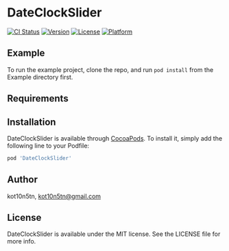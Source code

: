 # DateClockSlider

[![CI Status](https://img.shields.io/travis/kot10n5tn/DateClockSlider.svg?style=flat)](https://travis-ci.org/kot10n5tn/DateClockSlider)
[![Version](https://img.shields.io/cocoapods/v/DateClockSlider.svg?style=flat)](https://cocoapods.org/pods/DateClockSlider)
[![License](https://img.shields.io/cocoapods/l/DateClockSlider.svg?style=flat)](https://cocoapods.org/pods/DateClockSlider)
[![Platform](https://img.shields.io/cocoapods/p/DateClockSlider.svg?style=flat)](https://cocoapods.org/pods/DateClockSlider)

## Example

To run the example project, clone the repo, and run `pod install` from the Example directory first.

## Requirements

## Installation

DateClockSlider is available through [CocoaPods](https://cocoapods.org). To install
it, simply add the following line to your Podfile:

```ruby
pod 'DateClockSlider'
```

## Author

kot10n5tn, kot10n5tn@gmail.com

## License

DateClockSlider is available under the MIT license. See the LICENSE file for more info.

